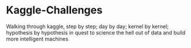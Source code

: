 # Kaggle-Challenges
Walking through kaggle, step by step; day by day; kernel by kernel; hypothesis by hypothesis in quest to science the hell out of data and build more intelligent machines
